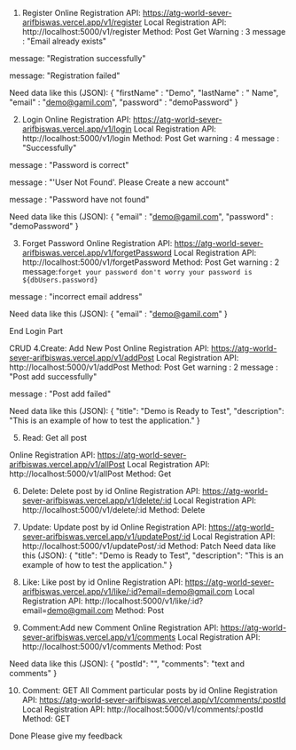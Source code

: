1. Register
Online Registration API: https://atg-world-sever-arifbiswas.vercel.app/v1/register
Local Registration API: http://localhost:5000/v1/register
Method: Post
Get Warning : 3
message : "Email already exists"

message: "Registration successfully"

message: "Registration failed"

Need data like this (JSON):
{
    "firstName" : "Demo",
    "lastName" : " Name",
    "email" : "demo@gamil.com",
    "password" : "demoPassword"
}

2. Login
Online Registration API: https://atg-world-sever-arifbiswas.vercel.app/v1/login
Local Registration API: http://localhost:5000/v1/login
Method: Post
Get warning : 4
message : "Successfully"

message : "Password is correct"

message : "'User Not Found'. Please Create a new account"

message : "Password have not found"

Need data like this (JSON):
{
    "email" : "demo@gamil.com",
    "password" : "demoPassword"
}

3. Forget Password
Online Registration API: https://atg-world-sever-arifbiswas.vercel.app/v1/forgetPassword
Local Registration API: http://localhost:5000/v1/forgetPassword
Method: Post
Get warning : 2
message:`forget your password don't worry your password is ${dbUsers.password}`

message : "incorrect email address"

Need data like this (JSON):
{
    "email" : "demo@gamil.com"
}   


End Login Part 

CRUD
4.Create: Add New Post
Online Registration API: https://atg-world-sever-arifbiswas.vercel.app/v1/addPost
Local Registration API: http://localhost:5000/v1/addPost
Method: Post
Get warning : 2
 message : "Post add successfully"

 message : "Post add failed"

Need data like this (JSON):
{
    "title": "Demo is Ready to Test",
    "description": "This is an example of how to test the application."
}



5. Read: Get all post

Online Registration API: https://atg-world-sever-arifbiswas.vercel.app/v1/allPost
Local Registration API: http://localhost:5000/v1/allPost
Method: Get

6. Delete: Delete post by id
Online Registration API: https://atg-world-sever-arifbiswas.vercel.app/v1/delete/:id
Local Registration API: http://localhost:5000/v1/delete/:id
Method: Delete

7. Update: Update post by id
Online Registration API: https://atg-world-sever-arifbiswas.vercel.app/v1/updatePost/:id
Local Registration API: http://localhost:5000/v1/updatePost/:id
Method: Patch
Need data like this (JSON):
{
    "title": "Demo is Ready to Test",
    "description": "This is an example of how to test the application."
}


8. Like: Like post by id
Online Registration API: https://atg-world-sever-arifbiswas.vercel.app/v1/like/:id?email=demo@gmail.com
Local Registration API: http://localhost:5000/v1/like/:id?email=demo@gmail.com
Method: Post

9. Comment:Add new Comment 
Online Registration API: https://atg-world-sever-arifbiswas.vercel.app/v1/comments
Local Registration API: http://localhost:5000/v1/comments
Method: Post



Need data like this (JSON):
{
    "postId": "",
    "comments": "text and comments"
}

10. Comment: GET All Comment particular posts by id
Online Registration API: https://atg-world-sever-arifbiswas.vercel.app/v1/comments/:postId
Local Registration API: http://localhost:5000/v1/comments/:postId
Method: GET

Done 
Please give my feedback
